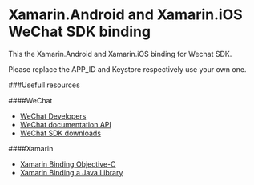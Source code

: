 Xamarin.Android and Xamarin.iOS WeChat SDK binding
=======

This the Xamarin.Android and Xamarin.iOS binding for Wechat SDK.

Please replace the APP_ID and Keystore respectively use your own one.

###Usefull resources

####WeChat

* [WeChat Developers](http://dev.wechat.com)
* [WeChat documentation API](http://dev.wechat.com/wechatapi/documentation)
* [WeChat SDK downloads](http://dev.wechat.com/wechatapi/download)

####Xamarin

* [Xamarin Binding Objective-C](http://developer.xamarin.com/guides/ios/advanced_topics/binding_objective-c/)
* [Xamarin Binding a Java Library](http://developer.xamarin.com/guides/android/advanced_topics/java_integration_overview/binding_a_java_library_%28.jar%29%2F)
